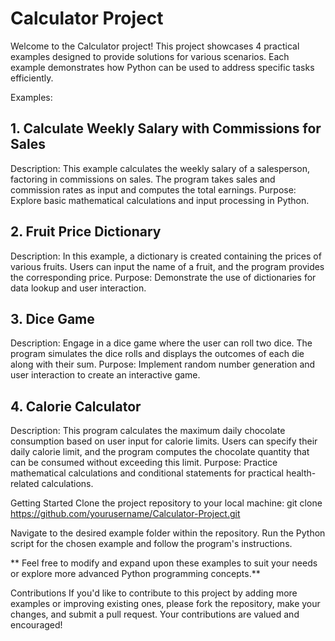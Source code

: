 # Calculator Project
Welcome to the Calculator project! This project showcases 4 practical examples designed to provide solutions for various scenarios. Each example demonstrates how Python can be used to address specific tasks efficiently.

Examples:

## 1. Calculate Weekly Salary with Commissions for Sales
Description: This example calculates the weekly salary of a salesperson, factoring in commissions on sales. The program takes sales and commission rates as input and computes the total earnings.
Purpose: Explore basic mathematical calculations and input processing in Python.

## 2. Fruit Price Dictionary
Description: In this example, a dictionary is created containing the prices of various fruits. Users can input the name of a fruit, and the program provides the corresponding price.
Purpose: Demonstrate the use of dictionaries for data lookup and user interaction.

## 3. Dice Game
Description: Engage in a dice game where the user can roll two dice. The program simulates the dice rolls and displays the outcomes of each die along with their sum.
Purpose: Implement random number generation and user interaction to create an interactive game.

## 4. Calorie Calculator
Description: This program calculates the maximum daily chocolate consumption based on user input for calorie limits. Users can specify their daily calorie limit, and the program computes the chocolate quantity that can be consumed without exceeding this limit.
Purpose: Practice mathematical calculations and conditional statements for practical health-related calculations.

Getting Started
Clone the project repository to your local machine:
git clone https://github.com/yourusername/Calculator-Project.git

Navigate to the desired example folder within the repository.
Run the Python script for the chosen example and follow the program's instructions.

** Feel free to modify and expand upon these examples to suit your needs or explore more advanced Python programming concepts.**

Contributions
If you'd like to contribute to this project by adding more examples or improving existing ones, please fork the repository, make your changes, and submit a pull request. Your contributions are valued and encouraged!
